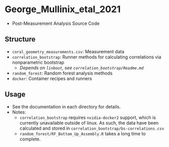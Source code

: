 # George_Mullinix_etal_2021
 - Post-Measurement Analysis Source Code

## Structure
 - `coral_geometry_measurements.csv`: Measurement data
 - `correlation_bootstrap`: Runner methods for calculating correlations via nonparametric bootstrap
   - _Depends on `linboot`, see `correlation_bootstrap/Readme.md`_
 - `random_forest`: Random forest analysis methods
 - `docker`: Container recipes and runners

## Usage
 - See the documentation in each directory for details.
 - Notes:
   - `correlation_bootstrap` requires `nvidia-docker2` support, which is currently unavailable outside of linux. As such, the data have been calculated and stored in `correlation_bootstrap/bs-correlations.csv`
   - `random_forest/RF_Bottom_Up_Assembly.R` takes a long time to complete.
